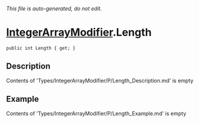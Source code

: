*This file is auto-generated, do not edit.*

# [IntegerArrayModifier](Types/IntegerArrayModifier.md).Length
`public int Length { get; }`
## Description
Contents of 'Types/IntegerArrayModifier/P/Length_Description.md' is empty
## Example
Contents of 'Types/IntegerArrayModifier/P/Length_Example.md' is empty
